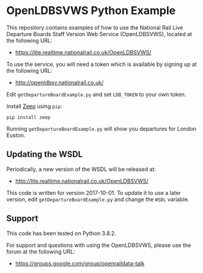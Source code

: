 OpenLDBSVWS Python Example
==========================

This repository contains examples of how to use the National Rail Live
Departure Boards Staff Version Web Service (OpenLDBSVWS), located at the
following URL:

* https://lite.realtime.nationalrail.co.uk/OpenLDBSVWS/

To use the service, you will need a token which is available by
signing up at the following URL:

* http://openldbsv.nationalrail.co.uk/

Edit `getDepartureBoardExample.py` and set `LDB_TOKEN` to your own token.

Install [Zeep](https://python-zeep.readthedocs.io/en/master/) using `pip`:

`pip install zeep`  

Running `getDepartureBoardExample.py` will show you departures for
London Euston.

Updating the WSDL
-----------------

Periodically, a new version of the WSDL will be released at:

* http://lite.realtime.nationalrail.co.uk/OpenLDBSVWS/

This code is written for version 2017-10-01.  To update it to use a
later version, edit `getDepartureBoardExample.py` and change the `WSDL`
variable.  

Support
-------

This code has been tested on Python 3.8.2.

For support and questions with using the OpenLDBSVWS, please use the
forum at the following URL:
 
 * https://groups.google.com/group/openraildata-talk